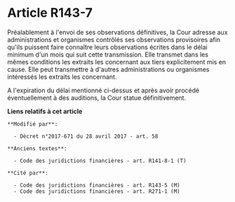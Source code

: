 # Article R143-7

Préalablement  à l'envoi de ses observations définitives, la Cour adresse aux administrations et organismes contrôlés ses
observations provisoires afin qu'ils puissent faire connaître leurs observations écrites dans le délai minimum d'un mois qui
suit cette transmission. Elle transmet dans les mêmes conditions les extraits les concernant aux tiers explicitement mis en
cause. Elle peut transmettre à d'autres administrations ou organismes intéressés les extraits les concernant.

A l'expiration du délai mentionné ci-dessus et après avoir procédé éventuellement à des auditions, la Cour statue
définitivement.

**Liens relatifs à cet article**

	**Modifié par**:

	  - Décret n°2017-671 du 28 avril 2017 - art. 58

	**Anciens textes**:

	  - Code des juridictions financières - art. R141-8-1 (T)

	**Cité par**:

	  - Code des juridictions financières - art. R143-5 (M)
	  - Code des juridictions financières - art. R271-1 (M)
